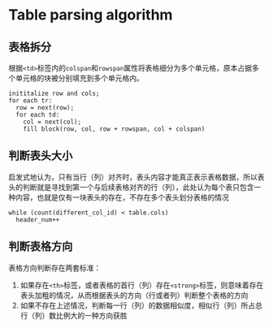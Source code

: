 # Table parsing algorithm
## 表格拆分
根据`<td>`标签内的`colspan`和`rowspan`属性将表格细分为多个单元格，原本占据多个单元格的块被分别填充到多个单元格内。
```
inititalize row and cols;
for each tr:
  row = next(row);
  for each td:
    col = next(col);
    fill block(row, col, row + rowspan, col + colspan)
```
## 判断表头大小
启发式地认为，只有当行（列）对齐时，表头内容才能真正表示表格数据，所以表头的判断就是寻找到第一个与后续表格对齐的行（列），此处认为每个表只包含一种内容，也就是仅有一块表头的存在，不存在多个表头划分表格的情况
```
while (count(different_col_id) < table.cols)
  header_num++
```

## 判断表格方向
表格方向判断存在两套标准：
1. 如果存在`<th>`标签，或者表格的首行（列）存在`<strong>`标签，则意味着存在表头加粗的情况，从而根据表头的方向（行或者列）判断整个表格的方向
2. 如果不存在上述情况，判断每一行（列）的数据相似度，相似行（列）所占总行（列）数比例大的一种方向获胜
```

```